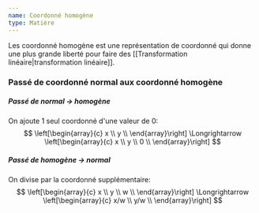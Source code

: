 ```yaml
---
name: Coordonné homogène
type: Matière
---
```

Les coordonné homogène est une représentation de coordonné qui donne une plus grande liberté pour faire des [[Transformation linéaire|transformation linéaire]].

### Passé de coordonné normal aux coordonné homogène
##### Passé de normal $\to$ homogène
On ajoute 1 seul coordonné d'une valeur de $0$:
$$
\left[\begin{array}{c}
x \\
y \\
\end{array}\right]
\Longrightarrow
\left[\begin{array}{c}
x \\
y \\
0 \\
\end{array}\right]
$$

##### Passé de homogène $\to$ normal
On divise par la coordonné supplémentaire:
$$
\left[\begin{array}{c}
x \\
y \\
w \\
\end{array}\right]
\Longrightarrow
\left[\begin{array}{c}
x/w \\
y/w \\
\end{array}\right]
$$

